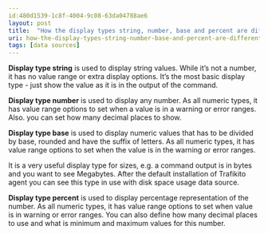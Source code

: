 ```yaml
---
id:480d1539-1c8f-4004-9c08-63da04788ae6
layout: post
title:  "How the display types string, number, base and percent are different?"
uri: how-the-display-types-string-number-base-and-percent-are-different
tags: [data sources]
---
```

**Display type string** is used to display string values. While it’s not a number, it has no value range or extra display options. It’s the most basic display type - just show the value as it is in the output of the command.

<!--more-->

**Display type number** is used to display any number. As all numeric types, it has value range options to set when a value is in a warning or error ranges. Also. you can set how many decimal places to show.

**Display type base** is used to display numeric values that has to be divided by base, rounded and have the suffix of letters. As all numeric types, it has value range options to set when the value is in the warning or error ranges.

It is a very useful display type for sizes, e.g. a command output is in bytes and you want to see Megabytes. After the default installation of Trafikito agent you can see this type in use with disk space usage data source.

**Display type percent** is used to display percentage representation of the number. As all numeric types, it has value range options to set when value is in warning or error ranges. You can also define how many decimal places to use and what is minimum and maximum values for this number.